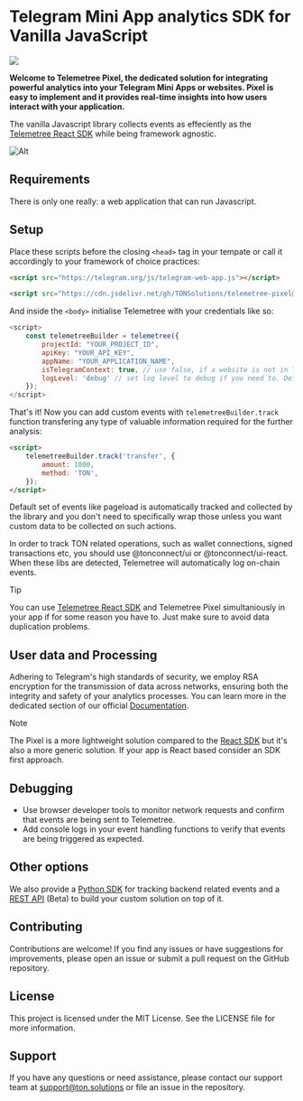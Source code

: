 # Telegram Mini App analytics SDK for Vanilla JavaScript

![](https://tc-images-api.s3.eu-central-1.amazonaws.com/gif_cropped.gif)

**Welcome to Telemetree Pixel, the dedicated solution for integrating powerful analytics into your Telegram Mini Apps or websites. Pixel is easy to implement and it provides  real-time insights into how users interact with your application.**

The vanilla Javascript library collects events as effeciently as the [Telemetree React SDK](https://docs.telemetree.io/sdks/react) while being framework agnostic.

![Alt](https://repobeats.axiom.co/api/embed/c308ebe7936f3509b3d1afe88cc18eb64ef138c9.svg "Repobeats analytics image")

## Requirements

There is only one really: a web application that can run Javascript.

## Setup

Place these scripts before the closing `<head>` tag in your tempate or call it accordingly to your framework of choice practices:
```html
<script src="https://telegram.org/js/telegram-web-app.js"></script>

<script src="https://cdn.jsdelivr.net/gh/TONSolutions/telemetree-pixel@main/telemetree-pixel.js"></script>
```

And inside the `<body>` initialise Telemetree with your credentials like so:

```javascript
<script>
    const telemetreeBuilder = telemetree({
        projectId: "YOUR_PROJECT_ID",
        apiKey: "YOUR_API_KEY",
        appName: "YOUR_APPLICATION_NAME",
        isTelegramContext: true, // use false, if a website is not in Telegram Web App context
        logLevel: 'debug' // set log level to debug if you need to. Default is info. (options: error, warn, info, debug)
    });
</script>
```
That's it! Now you can add custom events with `telemetreeBuilder.track` function transfering any type of valuable information required for the further analysis:

```html
<script>
    telemetreeBuilder.track('transfer', {
        amount: 1000,
        method: 'TON',
    });
</script>
```

Default set of events like pageload is automatically tracked and collected by the library and you don't need to specifically wrap those unless you want custom data to be collected on such actions.

In order to track TON related operations, such as wallet connections, signed transactions etc, you should use @tonconnect/ui or @tonconnect/ui-react. When these libs are detected, Telemetree will automatically log on-chain events.

> [!TIP]
> You can use [Telemetree React SDK](https://docs.telemetree.io/sdks/react) and Telemetree Pixel simultaniously in your app if for some reason you have to. Just make sure to avoid data duplication problems.

## User data and Processing

Adhering to Telegram's high standards of security, we employ RSA encryption for the transmission of data across networks, ensuring both the integrity and safety of your analytics processes. You can learn more in the dedicated section of our official [Documentation](https://docs.telemetree.io/essentials/data-security).

> [!NOTE]
> The Pixel is a more lightweight solution compared to the [React SDK](https://docs.telemetree.io/sdks/react) but it's also a more generic solution. If your app is React based consider an SDK first approach.

## Debugging
- Use browser developer tools to monitor network requests and confirm that events are being sent to Telemetree.
- Add console logs in your event handling functions to verify that events are being triggered as expected.

## Other options

We also provide a [Python SDK](https://docs.telemetree.io/sdks/python) for tracking backend related events and a [REST API](https://docs.telemetree.io/api-reference/cpa-ads-network/fetch-tasks-endpoint) (Beta) to build your custom solution on top of it.

## Contributing
Contributions are welcome! If you find any issues or have suggestions for improvements, please open an issue or submit a pull request on the GitHub repository.

## License
This project is licensed under the MIT License. See the LICENSE file for more information.

## Support
If you have any questions or need assistance, please contact our support team at [support@ton.solutions](support@ton.solutions) or file an issue in the repository.
